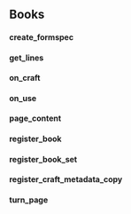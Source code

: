 Books 
------
#### create_formspec
#### get_lines
#### on_craft
#### on_use
#### page_content
#### register_book
#### register_book_set
#### register_craft_metadata_copy
#### turn_page
